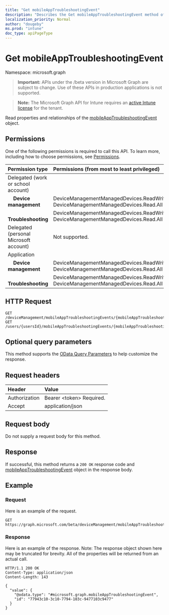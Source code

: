 ```yaml
---
title: "Get mobileAppTroubleshootingEvent"
description: "Describes the Get mobileAppTroubleshootingEvent method of the Microsoft Graph API for Intune, which supports multiple workflows."
localization_priority: Normal
author: "dougeby"
ms.prod: "intune"
doc_type: apiPageType
---
```


# Get mobileAppTroubleshootingEvent

Namespace: microsoft.graph

> **Important:** APIs under the /beta version in Microsoft Graph are subject to change. Use of these APIs in production applications is not supported.

> **Note:** The Microsoft Graph API for Intune requires an [active Intune license](https://go.microsoft.com/fwlink/?linkid=839381) for the tenant.

Read properties and relationships of the [mobileAppTroubleshootingEvent](../resources/intune-shared-mobileapptroubleshootingevent.md) object.

## Permissions
One of the following permissions is required to call this API. To learn more, including how to choose permissions, see [Permissions](/graph/permissions-reference).

|Permission type|Permissions (from most to least privileged)|
|:---|:---|
|Delegated (work or school account)||
|&nbsp; &nbsp; **Device management**|DeviceManagementManagedDevices.ReadWrite.All, DeviceManagementManagedDevices.Read.All|
|&nbsp; &nbsp; **Troubleshooting**|DeviceManagementManagedDevices.ReadWrite.All, DeviceManagementManagedDevices.Read.All|
|Delegated (personal Microsoft account)|Not supported.|
|Application||
|&nbsp; &nbsp; **Device management**|DeviceManagementManagedDevices.ReadWrite.All, DeviceManagementManagedDevices.Read.All|
|&nbsp; &nbsp; **Troubleshooting**|DeviceManagementManagedDevices.ReadWrite.All, DeviceManagementManagedDevices.Read.All|

## HTTP Request
<!-- {
  "blockType": "ignored"
}
-->
``` http
GET /deviceManagement/mobileAppTroubleshootingEvents/{mobileAppTroubleshootingEventId}
GET /users/{usersId}/mobileAppTroubleshootingEvents/{mobileAppTroubleshootingEventId}
```

## Optional query parameters
This method supports the [OData Query Parameters](/graph/query-parameters) to help customize the response.

## Request headers
|Header|Value|
|:---|:---|
|Authorization|Bearer &lt;token&gt; Required.|
|Accept|application/json|

## Request body
Do not supply a request body for this method.

## Response
If successful, this method returns a `200 OK` response code and [mobileAppTroubleshootingEvent](../resources/intune-shared-mobileapptroubleshootingevent.md) object in the response body.

## Example

### Request
Here is an example of the request.
``` http
GET https://graph.microsoft.com/beta/deviceManagement/mobileAppTroubleshootingEvents/{mobileAppTroubleshootingEventId}
```

### Response
Here is an example of the response. Note: The response object shown here may be truncated for brevity. All of the properties will be returned from an actual call.
``` http
HTTP/1.1 200 OK
Content-Type: application/json
Content-Length: 143

{
  "value": {
    "@odata.type": "#microsoft.graph.mobileAppTroubleshootingEvent",
    "id": "77943c10-3c10-7794-103c-9477103c9477"
  }
}
```














